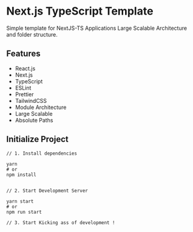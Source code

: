 # Next.js TypeScript Template

Simple template for NextJS-TS Applications
Large Scalable Architecture and folder structure.

## Features

-   React.js
-   Next.js
-   TypeScript
-   ESLint
-   Prettier
-   TailwindCSS
-   Module Architecture
-   Large Scalable
-   Absolute Paths

## Initialize Project

    // 1. Install dependencies

    yarn
    # or
    npm install


    // 2. Start Development Server

    yarn start
    # or
    npm run start

    // 3. Start Kicking ass of development !
